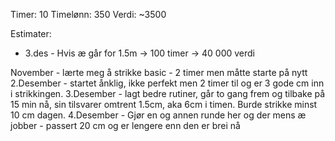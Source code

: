Timer: 10
Timelønn: 350
Verdi: ~3500

Estimater:
- 3.des - Hvis æ går for 1.5m -> 100 timer -> 40 000 verdi


November - lærte meg å strikke basic - 2 timer men måtte starte på nytt
2.Desember - startet ånklig, ikke perfekt men 2 timer til og er 3 gode cm inn i strikkingen. 
3.Desember - lagt bedre rutiner, går to gang frem og tilbake på 15 min nå, sin tilsvarer omtrent 1.5cm, aka 6cm i timen. Burde strikke minst 10 cm dagen.
4.Desember - Gjør en og annen runde her og der mens æ jobber - passert 20 cm og er lengere enn den er brei nå
